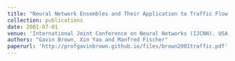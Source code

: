 ```yaml
---
title: "Neural Network Ensembles and Their Application to Traffic Flow Prediction in Telecommunications Networks"
collection: publications
date: 2001-07-01
venue: 'International Joint Conference on Neural Networks (IJCNN). USA'
authors: "Gavin Brown, Xin Yao and Manfred Fischer"
paperurl: 'http://profgavinbrown.github.io/files/brown2001traffic.pdf'
---
```

